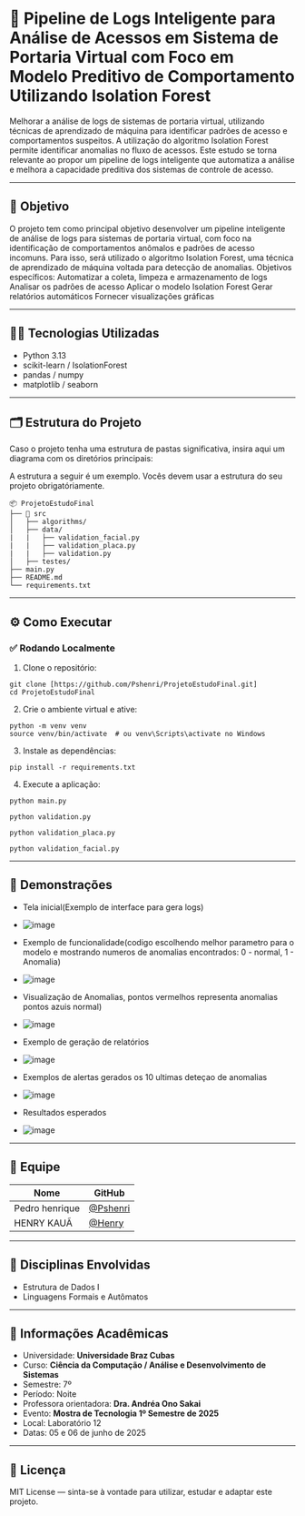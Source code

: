 # 🚀 Pipeline de Logs Inteligente para Análise de Acessos em Sistema de Portaria Virtual com Foco em Modelo Preditivo de Comportamento Utilizando Isolation Forest

Melhorar a análise de logs de sistemas de portaria virtual, utilizando técnicas de aprendizado de máquina para identificar padrões de acesso e comportamentos suspeitos.
A utilização do algoritmo Isolation Forest permite identificar anomalias no fluxo de acessos.
Este estudo se torna relevante ao propor um pipeline de logs inteligente que automatiza a análise e melhora a capacidade preditiva dos sistemas de controle de acesso.

---

## 🎯 Objetivo

O projeto tem como principal objetivo desenvolver um pipeline inteligente de análise de logs para sistemas de portaria virtual, com foco na identificação de comportamentos anômalos e padrões de acesso incomuns. Para isso, será utilizado o algoritmo Isolation Forest, uma técnica de aprendizado de máquina voltada para detecção de anomalias.
Objetivos específicos:
Automatizar a coleta, limpeza e armazenamento de logs
Analisar os padrões de acesso
Aplicar o modelo Isolation Forest
Gerar relatórios automáticos
Fornecer visualizações gráficas

---

## 👨‍💻 Tecnologias Utilizadas

- Python 3.13
- scikit-learn / IsolationForest
- pandas / numpy
- matplotlib / seaborn

---

## 🗂️ Estrutura do Projeto

Caso o projeto tenha uma estrutura de pastas significativa, insira aqui um diagrama com os diretórios principais:

A estrutura a seguir é um exemplo. Vocês devem usar a estrutura do seu projeto obrigatóriamente. 
```
📦 ProjetoEstudoFinal
├── 📁 src
│   ├── algorithms/
│   ├── data/
|   |   ├── validation_facial.py
|   |   ├── validation_placa.py
|   |   ├── validation.py
│   ├── testes/
├── main.py
├── README.md
└── requirements.txt
```

---

## ⚙️ Como Executar

### ✅ Rodando Localmente

1. Clone o repositório:

```
git clone [https://github.com/Pshenri/ProjetoEstudoFinal.git]
cd ProjetoEstudoFinal
```

2. Crie o ambiente virtual e ative:

```
python -m venv venv
source venv/bin/activate  # ou venv\Scripts\activate no Windows
```

3. Instale as dependências:

```
pip install -r requirements.txt
```

4. Execute a aplicação:

```
python main.py

python validation.py

python validation_placa.py

python validation_facial.py
```

---

## 📸 Demonstrações

- Tela inicial(Exemplo de interface para gera logs)
- ![image](https://github.com/user-attachments/assets/ef00778a-26bb-4b03-8d96-eae7e11d080b)

- Exemplo de funcionalidade(codigo escolhendo melhor parametro para o modelo e mostrando numeros de anomalias encontrados: 0 - normal, 1 - Anomalia)
- ![image](https://github.com/user-attachments/assets/1e9fa6ec-2d30-4cf2-8220-cb5eadc23295)

- Visualização de Anomalias, pontos vermelhos representa anomalias pontos azuis normal)
- ![image](https://github.com/user-attachments/assets/643158ed-804c-461d-937c-a140aa0373cc)

- Exemplo de geração de relatórios
- ![image](https://github.com/user-attachments/assets/cee24e9c-3645-4439-8ea4-ebd796d2c20f)

- Exemplos de alertas gerados os 10 ultimas deteçao de anomalias
- ![image](https://github.com/user-attachments/assets/08a844a9-aa39-482e-8810-2480d05a4476)

- Resultados esperados
- ![image](https://github.com/user-attachments/assets/dbe79153-1afb-4aed-bac1-aa98eba227ec)

---

## 👥 Equipe

| Nome | GitHub |
|------|--------|
| Pedro henrique | [@Pshenri](https://github.com/Pshenri) |
| HENRY KAUÃ | [@Henry](https://github.com/henry) |

---

## 🧠 Disciplinas Envolvidas

- Estrutura de Dados I
- Linguagens Formais e Autômatos

---

## 🏫 Informações Acadêmicas

- Universidade: **Universidade Braz Cubas**
- Curso: **Ciência da Computação / Análise e Desenvolvimento de Sistemas**
- Semestre: 7º
- Período: Noite
- Professora orientadora: **Dra. Andréa Ono Sakai**
- Evento: **Mostra de Tecnologia 1º Semestre de 2025**
- Local: Laboratório 12
- Datas: 05 e 06 de junho de 2025

---

## 📄 Licença

MIT License — sinta-se à vontade para utilizar, estudar e adaptar este projeto.
